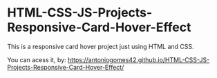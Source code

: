 # HTML-CSS-JS-Projects-Responsive-Card-Hover-Effect

This is a responsive card hover project just using HTML and CSS.

You can acess it, by: https://antoniogomes42.github.io/HTML-CSS-JS-Projects-Responsive-Card-Hover-Effect/
